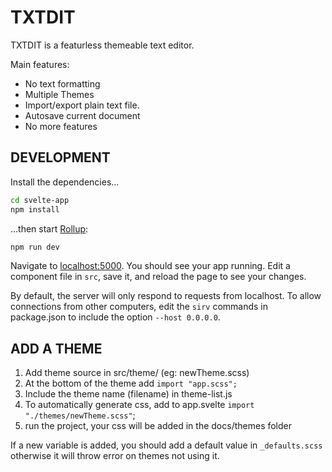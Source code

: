 # TXTDIT

TXTDIT is a featurless themeable text editor. 

Main features:

* No text formatting
* Multiple Themes
* Import/export plain text file.
* Autosave current document
* No more features


## DEVELOPMENT

Install the dependencies...

```bash
cd svelte-app
npm install
```

...then start [Rollup](https://rollupjs.org):

```bash
npm run dev
```

Navigate to [localhost:5000](http://localhost:5000). You should see your app running. Edit a component file in `src`, save it, and reload the page to see your changes.

By default, the server will only respond to requests from localhost. To allow connections from other computers, edit the `sirv` commands in package.json to include the option `--host 0.0.0.0`.

## ADD A THEME

1. Add theme source in src/theme/ (eg: newTheme.scss)
2. At the bottom of the theme add `import "app.scss";`
3. Include the theme name (filename) in theme-list.js
4. To automatically generate css, add to app.svelte `import "./themes/newTheme.scss"`;
5. run the project, your css will be added in the docs/themes folder

If a new variable is added, you should add a default value in `_defaults.scss` otherwise it will throw error on themes not using it.

